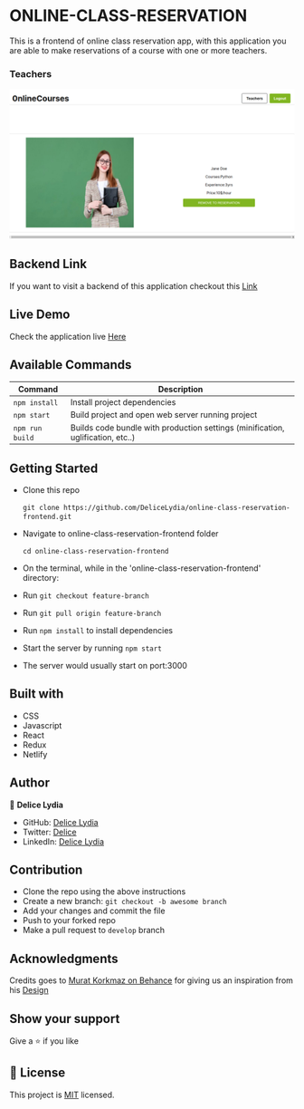 # ONLINE-CLASS-RESERVATION
This is a frontend of online class reservation app, with this application you are able to 
make reservations of a course with one or more teachers.

### Teachers
![screenshot](./teacher.png)

## Backend Link

If you want to visit a backend of this application checkout this [Link](https://github.com/DeliceLydia/online-class-reservation-apis)

## Live Demo

Check the application live [Here](https://online-class-app.netlify.app/)

## Available Commands

| Command | Description |
|---------|-------------|
| `npm install` | Install project dependencies |
| `npm start` | Build project and open web server running project |
| `npm run build` | Builds code bundle with production settings (minification, uglification, etc..) 

## Getting Started

* Clone this repo
    ```
    git clone https://github.com/DeliceLydia/online-class-reservation-frontend.git
    ```
* Navigate to online-class-reservation-frontend folder
    ```
    cd online-class-reservation-frontend
    ```
* On the terminal, while in the 'online-class-reservation-frontend' directory:

* Run ``` git checkout feature-branch ```

* Run ``` git pull origin feature-branch ```

* Run ``` npm install ``` to install dependencies

* Start the server by running ``` npm start ```
   
* The server would usually start on port:3000

## Built with

- CSS
- Javascript
- React
- Redux
- Netlify

## Author

👤 **Delice Lydia**
  - GitHub: [Delice Lydia](https://github.com/DeliceLydia)
  - Twitter: [Delice](https://twitter.com/IngabireLydia3)
  - LinkedIn: [Delice Lydia](https://www.linkedin.com/in/delice-lydia/)

## Contribution

- Clone the repo using the above instructions
- Create a new branch: `git checkout -b awesome branch`
- Add your changes and commit the file
- Push to your forked repo
- Make a pull request to `develop` branch

## Acknowledgments

Credits goes to [Murat Korkmaz on Behance](https://www.behance.net/muratk) for giving us
an inspiration from his [Design](https://www.behance.net/gallery/26425031/Vespa-Responsive-Redesign)

## Show your support

Give a ⭐️ if you like 

## 📝 License

This project is [MIT](https://github.com/DeliceLydia/bookstore-cms/blob/main/LICENSE) licensed.
